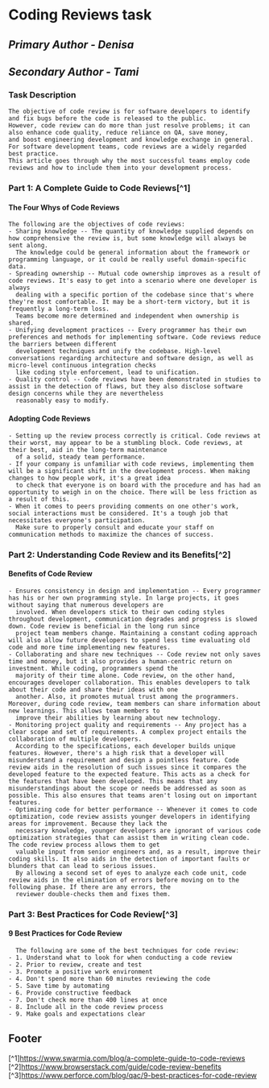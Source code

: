 # Coding Reviews task
## *Primary Author - Denisa*
## *Secondary Author - Tami*

### **Task Description**  
    The objective of code review is for software developers to identify and fix bugs before the code is released to the public. 
    However, code review can do more than just resolve problems; it can also enhance code quality, reduce reliance on QA, save money, 
    and boost engineering development and knowledge exchange in general. For software development teams, code reviews are a widely regarded best practice. 
    This article goes through why the most successful teams employ code reviews and how to include them into your development process.


### Part 1: A Complete Guide to Code Reviews[^1]

#### **The Four Whys of Code Reviews**

    The following are the objectives of code reviews:
    - Sharing knowledge -- The quantity of knowledge supplied depends on how comprehensive the review is, but some knowledge will always be sent along. 
      The knowledge could be general information about the framework or programming language, or it could be really useful domain-specific data.
    - Spreading ownership -- Mutual code ownership improves as a result of code reviews. It's easy to get into a scenario where one developer is always 
      dealing with a specific portion of the codebase since that's where they're most comfortable. It may be a short-term victory, but it is frequently a long-term loss. 
      Teams become more determined and independent when ownership is shared.
    - Unifying development practices -- Every programmer has their own preferences and methods for implementing software. Code reviews reduce the barriers between different
      development techniques and unify the codebase. High-level conversations regarding architecture and software design, as well as micro-level continuous integration checks 
      like coding style enforcement, lead to unification.
    - Quality control -- Code reviews have been demonstrated in studies to assist in the detection of flaws, but they also disclose software design concerns while they are nevertheless 
      reasonably easy to modify.

#### **Adopting Code Reviews** 

    - Setting up the review process correctly is critical. Code reviews at their worst, may appear to be a stumbling block. Code reviews, at their best, aid in the long-term maintenance 
      of a solid, steady team performance.
    - If your company is unfamiliar with code reviews, implementing them will be a significant shift in the development process. When making changes to how people work, it's a great idea 
      to check that everyone is on board with the procedure and has had an opportunity to weigh in on the choice. There will be less friction as a result of this.
    - When it comes to peers providing comments on one other's work, social interactions must be considered. It's a tough job that necessitates everyone's participation. 
      Make sure to properly consult and educate your staff on communication methods to maximize the chances of success.


### Part 2: Understanding Code Review and its Benefits[^2]
      
#### **Benefits of Code Review**

    - Ensures consistency in design and implementation -- Every programmer has his or her own programming style. In large projects, it goes without saying that numerous developers are 
      involved. When developers stick to their own coding styles throughout development, communication degrades and progress is slowed down. Code review is beneficial in the long run since 
      project team members change. Maintaining a constant coding approach will also allow future developers to spend less time evaluating old code and more time implementing new features.
    - Collaborating and share new techniques -- Code review not only saves time and money, but it also provides a human-centric return on investment. While coding, programmers spend the
      majority of their time alone. Code review, on the other hand, encourages developer collaboration. This enables developers to talk about their code and share their ideas with one 
      another. Also, it promotes mutual trust among the programmers. Moreover, during code review, team members can share information about new learnings. This allows team members to 
      improve their abilities by learning about new technology.
    - Monitoring project quality and requirements -- Any project has a clear scope and set of requirements. A complex project entails the collaboration of multiple developers.
      According to the specifications, each developer builds unique features. However, there's a high risk that a developer will misunderstand a requirement and design a pointless feature. Code review aids in the resolution of such issues since it compares the developed feature to the expected feature. This acts as a check for the features that have been developed. This means that any misunderstandings about the scope or needs be addressed as soon as possible. This also ensures that teams aren't losing out on important features.
    - Optimizing code for better performance -- Whenever it comes to code optimization, code review assists younger developers in identifying areas for improvement. Because they lack the 
      necessary knowledge, younger developers are ignorant of various code optimization strategies that can assist them in writing clean code. The code review process allows them to get
      valuable input from senior engineers and, as a result, improve their coding skills. It also aids in the detection of important faults or blunders that can lead to serious issues.
      By allowing a second set of eyes to analyze each code unit, code review aids in the elimination of errors before moving on to the following phase. If there are any errors, the
      reviewer double-checks them and fixes them.
   

### Part 3: Best Practices for Code Review[^3]

#### **9 Best Practices for Code Review**

      The following are some of the best techniques for code review:
    - 1. Understand what to look for when conducting a code review
    - 2. Prior to review, create and test
    - 3. Promote a positive work environment
    - 4. Don't spend more than 60 minutes reviewing the code
    - 5. Save time by automating
    - 6. Provide constructive feedback
    - 7. Don't check more than 400 lines at once
    - 8. Include all in the code review process
    - 9. Make goals and expectations clear


## Footer
[^1]https://www.swarmia.com/blog/a-complete-guide-to-code-reviews
[^2]https://www.browserstack.com/guide/code-review-benefits
[^3]https://www.perforce.com/blog/qac/9-best-practices-for-code-review